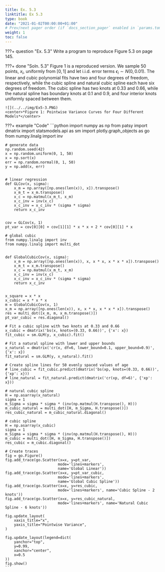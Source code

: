 ```yaml
---
title: Ex. 5.3
linktitle: Ex 5.3
type: book
date: "2021-01-02T00:00:00+01:00"
# Prev/next pager order (if `docs_section_pager` enabled in `params.toml`)
weight: 1
toc: false
---
```


???+ question "Ex. 5.3"
    Write a program to reproduce Figure 5.3 on page 145.

???+ done "Soln. 5.3" 
    Figure 1 is a reproduced version. We sample 50 points, $x_i$, uniformly from $[0,1]$ and let i.i.d. error terms $\epsilon_i\sim N(0, 0.01)$. The linear and cubic polynomial fits have two and four degrees of freedom, respectively, while the cubic spline and natural cubic spline each have six degrees of freedom. The cubic spline has two knots at 0.33 and 0.66, while the natural spline has boundary knots at 0.1 and 0.9, and four interior knots uniformly spaced between them.
	
	![](../../img/Ex5-3.PNG)
    <center>*Figure 1: Pointwise Variance Curves for Four Different Models*</center>

???+ example "Code"
    ```python
    import numpy as np
    from patsy import dmatrix
    import statsmodels.api as sm
    import plotly.graph_objects as go
    from numpy.linalg import inv

    # generate data
    np.random.seed(42)
    x = np.random.uniform(0, 1, 50)
    x = np.sort(x)
    err = np.random.normal(0, 1, 50)
    y = np.add(x, err)


    # linear regression
    def GLCov(x, sigma):
        x_m = np.array([np.ones(len(x)), x]).transpose()
        x_m_t = x_m.transpose()
        x_c = np.matmul(x_m_t, x_m)
        x_c_inv = inv(x_c)
        x_c_inv = x_c_inv * (sigma * sigma)
        return x_c_inv


    cov = GLCov(x, 1)
    pt_var = cov[0][0] + cov[1][1] * x * x + 2 * cov[0][1] * x

    # global cubic
    from numpy.linalg import inv
    from numpy.linalg import multi_dot


    def GlobalCubicCov(x, sigma):
        x_m = np.array([np.ones(len(x)), x, x * x, x * x * x]).transpose()
        x_m_t = x_m.transpose()
        x_c = np.matmul(x_m_t, x_m)
        x_c_inv = inv(x_c)
        x_c_inv = x_c_inv * (sigma * sigma)
        return x_c_inv


    x_square = x * x
    x_cubic = x * x * x
    m = GlobalCubicCov(x, 1)
    x_m = np.array([np.ones(len(x)), x, x * x, x * x * x]).transpose()
    res = multi_dot([x_m, m, x_m.transpose()])
    pt_var_cubic = res.diagonal()

    # Fit a cubic spline with two knots at 0.33 and 0.66
    x_cubic = dmatrix('bs(x, knots=(0.33, 0.66))', {'x': x})
    fit_cubic = sm.GLM(y, x_cubic).fit()

    # Fit a natural spline with lower and upper bounds
    x_natural = dmatrix('cr(x, df=6, lower_bound=0.1, upper_bound=0.9)', {'x': x})
    fit_natural = sm.GLM(y, x_natural).fit()

    # Create spline lines for 50 evenly spaced values of age
    # line_cubic = fit_cubic.predict(dmatrix('bs(xp, knots=(0.33, 0.66))', {'xp': x}))
    # line_natural = fit_natural.predict(dmatrix('cr(xp, df=6)', {'xp': x}))

    # natural cubic spline
    H = np.asarray(x_natural)
    sigma = 1
    m_Sigma = sigma * sigma * (inv(np.matmul(H.transpose(), H)))
    m_cubic_natural = multi_dot([H, m_Sigma, H.transpose()])
    res_cubic_natural = m_cubic_natural.diagonal()

    # cubic spline
    H = np.asarray(x_cubic)
    sigma = 1
    m_Sigma = sigma * sigma * (inv(np.matmul(H.transpose(), H)))
    m_cubic = multi_dot([H, m_Sigma, H.transpose()])
    res_cubic = m_cubic.diagonal()

    # Create traces
    fig = go.Figure()
    fig.add_trace(go.Scatter(x=x, y=pt_var,
                            mode='lines+markers',
                            name='Global Linear'))
    fig.add_trace(go.Scatter(x=x, y=pt_var_cubic,
                            mode='lines+markers',
                            name='Global Cubic Spline'))
    fig.add_trace(go.Scatter(x=x, y=res_cubic,
                            mode='lines+markers', name='Cubic Spline - 2 knots'))
    fig.add_trace(go.Scatter(x=x, y=res_cubic_natural,
                            mode='lines+markers', name='Natural Cubic Spline - 6 knots'))

    fig.update_layout(
        xaxis_title="x",
        yaxis_title="Pointwise Variance",
    )

    fig.update_layout(legend=dict(
        yanchor="top",
        y=0.99,
        xanchor="center",
        x=0.5
    ))
    fig.show()
    ```